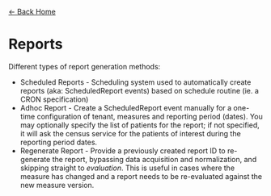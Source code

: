 [← Back Home](../README.md)

# Reports

Different types of report generation methods:

* Scheduled Reports - Scheduling system used to automatically create reports (aka: ScheduledReport events) based on schedule routine (ie. a CRON specification)
* Adhoc Report - Create a ScheduledReport event manually for a one-time configuration of tenant, measures and reporting period (dates). You may optionally specify the list of patients for the report; if not specified, it will ask the census service for the patients of interest during the reporting period dates.
* Regenerate Report - Provide a previously created report ID to re-generate the report, bypassing data acquisition and normalization, and skipping straight to _evaluation_. This is useful in cases where the measure has changed and a report needs to be re-evaluated against the new measure version.